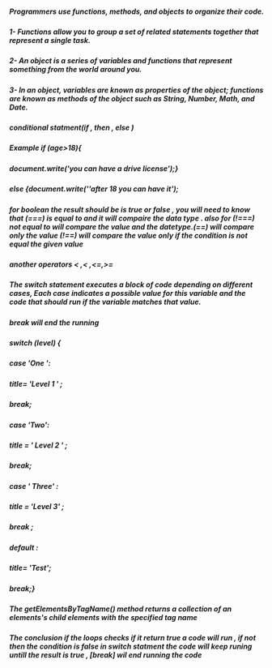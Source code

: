 ##### Programmers use functions, methods, and objects to organize their code. 
##### 1- Functions allow you to group a set of related statements together that represent a single task. 
##### 2- An object is a series of variables and functions that represent something from the world around you. 
##### 3- In an object, variables are known as properties of the object; functions are known as methods of the object such as String, Number, Math, and Date.

##### conditional statment(if , then , else )
##### Example  if (age>18){
##### document.write('you can have a drive license');}
##### else {document.write(''after 18 you can have it');

##### for boolean the result should be is true or false , you will need to know that  (===) is equal to and it will compaire the data type  . also for (!===) not equal to will compare the value and the datetype.(==) will compare only the value (!==) will compare the value only if the condition is not equal the given value 
##### another operators < ,< ,<=,>= 

##### The switch statement executes a block of code depending on different cases, Each case indicates a possible value for this variable and the code that should run if the variable matches that value. 
##### break will end the running 
##### switch (level) {
##### case 'One ':
##### title= 'Level 1 ' ;
##### break;
##### case 'Two':
##### title = ' Level 2 ' ;
##### break;
##### case ' Three' :
##### title = 'Level 3' ;
##### break ;
##### default :
##### title= 'Test';
##### break;}

##### The getElementsByTagName() method returns a collection of an elements's child elements with the specified tag name 

##### The conclusion if the loops checks if it return true a code  will run , if not then the condition is false in switch statment the code will keep runing untill the result is true , [break] wil end running the code 